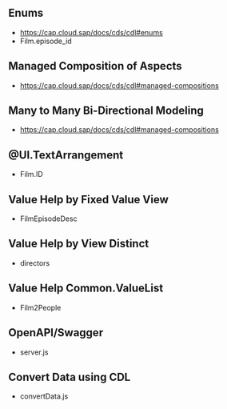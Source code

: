 ## Enums
* https://cap.cloud.sap/docs/cds/cdl#enums
* Film.episode_id

## Managed Composition of Aspects
* https://cap.cloud.sap/docs/cds/cdl#managed-compositions

## Many to Many Bi-Directional Modeling
* https://cap.cloud.sap/docs/cds/cdl#managed-compositions
  
## @UI.TextArrangement
* Film.ID

## Value Help by Fixed Value View
* FilmEpisodeDesc

## Value Help by View Distinct
* directors

## Value Help Common.ValueList
* Film2People

## OpenAPI/Swagger
* server.js

## Convert Data using CDL
* convertData.js
  